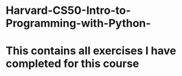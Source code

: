 # Harvard-CS50-Intro-to-Programming-with-Python-
# This contains all exercises I have completed for this course
